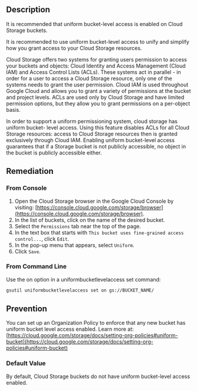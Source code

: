 ## Description

It is recommended that uniform bucket-level access is enabled on Cloud Storage buckets.

It is recommended to use uniform bucket-level access to unify and simplify how you grant access to your Cloud Storage resources.

Cloud Storage offers two systems for granting users permission to access your buckets and objects: Cloud Identity and Access Management (Cloud IAM) and Access Control Lists (ACLs). These systems act in parallel - in order for a user to access a Cloud Storage resource, only one of the systems needs to grant the user permission. Cloud IAM is used throughout Google Cloud and allows you to grant a variety of permissions at the bucket and project levels. ACLs are used only by Cloud Storage and have limited permission options, but they allow you to grant permissions on a per-object basis.

In order to support a uniform permissioning system, cloud storage has uniform bucket- level access. Using this feature disables ACLs for all Cloud Storage resources: access to Cloud Storage resources then is granted exclusively through Cloud IAM. Enabling uniform bucket-level access guarantees that if a Storage bucket is not publicly accessible, no object in the bucket is publicly accessible either.

## Remediation

### From Console

1. Open the Cloud Storage browser in the Google Cloud Console by visiting: [https://console.cloud.google.com/storage/browser](https://console.cloud.google.com/storage/browser).
2. In the list of buckets, click on the name of the desired bucket.
3. Select the `Permissions` tab near the top of the page.
4. In the text box that starts with `This bucket uses fine-grained access control...`, click `Edit`.
5. In the pop-up menu that appears, select `Uniform`.
6. Click `Save`.

### From Command Line

Use the on option in a uniformbucketlevelaccess set command:

```bash
gsutil uniformbucketlevelaccess set on gs://BUCKET_NAME/
```

## Prevention

You can set up an Organization Policy to enforce that any new bucket has uniform bucket level access enabled. Learn more at: [https://cloud.google.com/storage/docs/setting-org-policies#uniform-bucket](https://cloud.google.com/storage/docs/setting-org-policies#uniform-bucket)

### Default Value

By default, Cloud Storage buckets do not have uniform bucket-level access enabled.
